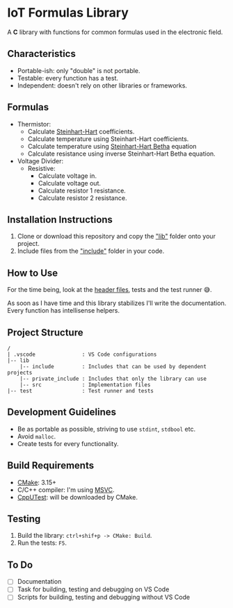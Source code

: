 # IoT Formulas Library

A **C** library with functions for common formulas used in the electronic field.  

## Characteristics

* Portable-ish: only "double" is not portable.
* Testable: every function has a test.
* Independent: doesn't rely on other libraries or frameworks.

## Formulas

* Thermistor:
  * Calculate [Steinhart-Hart](https://en.wikipedia.org/wiki/Steinhart%E2%80%93Hart_equation) coefficients.
  * Calculate temperature using Steinhart-Hart coefficients.
  * Calculate temperature using [Steinhart-Hart Betha](https://en.wikipedia.org/wiki/Thermistor) equation
  * Calculate resistance using inverse Steinhart-Hart Betha equation.
* Voltage Divider:
  * Resistive:
    * Calculate voltage in.
    * Calculate voltage out.
    * Calculate resistor 1 resistance.
    * Calculate resistor 2 resistance.

## Installation Instructions

1. Clone or download this repository and copy the ["lib"](/lib/) folder onto your project.
2. Include files from the ["include"](/lib/include) folder in your code.

## How to Use

For the time being, look at the [header files](/lib/include/), tests and the test runner 😅.  

As soon as I have time and this library stabilizes I'll write the documentation. Every function has intellisense helpers.

## Project Structure

```text
/
| .vscode               : VS Code configurations
|-- lib
    |-- include         : Includes that can be used by dependent projects
    |-- private_include : Includes that only the library can use
    |-- src             : Implementation files
|-- test                : Test runner and tests
```

## Development Guidelines

* Be as portable as possible, striving to use `stdint`, `stdbool` etc.
* Avoid `malloc`.
* Create tests for every functionality.

## Build Requirements

* [CMake](https://cmake.org/): 3.15+
* C/C++ compiler: I'm using [MSVC](https://visualstudio.microsoft.com/vs/features/cplusplus/).
* [CppUTest](https://github.com/cpputest/cpputest): will be downloaded by CMake.

## Testing

1. Build the library: `ctrl+shif+p -> CMake: Build`.
2. Run the tests: `F5`.

## To Do

* [ ] Documentation
* [ ] Task for building, testing and debugging on VS Code
* [ ] Scripts for building, testing and debugging without VS Code
